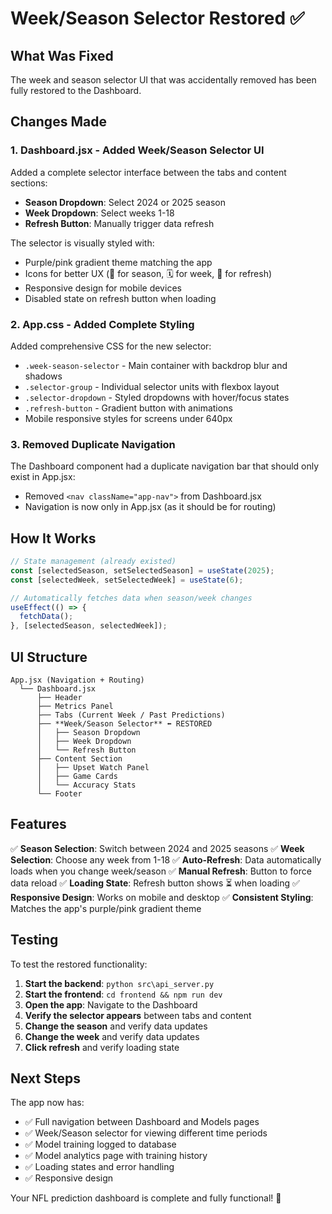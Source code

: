 # Week/Season Selector Restored ✅

## What Was Fixed

The week and season selector UI that was accidentally removed has been fully restored to the Dashboard.

## Changes Made

### 1. **Dashboard.jsx** - Added Week/Season Selector UI
Added a complete selector interface between the tabs and content sections:
- **Season Dropdown**: Select 2024 or 2025 season
- **Week Dropdown**: Select weeks 1-18
- **Refresh Button**: Manually trigger data refresh

The selector is visually styled with:
- Purple/pink gradient theme matching the app
- Icons for better UX (📅 for season, 🗓️ for week, 🔄 for refresh)
- Responsive design for mobile devices
- Disabled state on refresh button when loading

### 2. **App.css** - Added Complete Styling
Added comprehensive CSS for the new selector:
- `.week-season-selector` - Main container with backdrop blur and shadows
- `.selector-group` - Individual selector units with flexbox layout
- `.selector-dropdown` - Styled dropdowns with hover/focus states
- `.refresh-button` - Gradient button with animations
- Mobile responsive styles for screens under 640px

### 3. **Removed Duplicate Navigation**
The Dashboard component had a duplicate navigation bar that should only exist in App.jsx:
- Removed `<nav className="app-nav">` from Dashboard.jsx
- Navigation is now only in App.jsx (as it should be for routing)

## How It Works

```javascript
// State management (already existed)
const [selectedSeason, setSelectedSeason] = useState(2025);
const [selectedWeek, setSelectedWeek] = useState(6);

// Automatically fetches data when season/week changes
useEffect(() => {
  fetchData();
}, [selectedSeason, selectedWeek]);
```

## UI Structure

```
App.jsx (Navigation + Routing)
  └── Dashboard.jsx
      ├── Header
      ├── Metrics Panel
      ├── Tabs (Current Week / Past Predictions)
      ├── **Week/Season Selector** ⬅️ RESTORED
      │   ├── Season Dropdown
      │   ├── Week Dropdown
      │   └── Refresh Button
      ├── Content Section
      │   ├── Upset Watch Panel
      │   ├── Game Cards
      │   └── Accuracy Stats
      └── Footer
```

## Features

✅ **Season Selection**: Switch between 2024 and 2025 seasons
✅ **Week Selection**: Choose any week from 1-18
✅ **Auto-Refresh**: Data automatically loads when you change week/season
✅ **Manual Refresh**: Button to force data reload
✅ **Loading State**: Refresh button shows ⏳ when loading
✅ **Responsive Design**: Works on mobile and desktop
✅ **Consistent Styling**: Matches the app's purple/pink gradient theme

## Testing

To test the restored functionality:

1. **Start the backend**: `python src\api_server.py`
2. **Start the frontend**: `cd frontend && npm run dev`
3. **Open the app**: Navigate to the Dashboard
4. **Verify the selector appears** between tabs and content
5. **Change the season** and verify data updates
6. **Change the week** and verify data updates
7. **Click refresh** and verify loading state

## Next Steps

The app now has:
- ✅ Full navigation between Dashboard and Models pages
- ✅ Week/Season selector for viewing different time periods
- ✅ Model training logged to database
- ✅ Model analytics page with training history
- ✅ Loading states and error handling
- ✅ Responsive design

Your NFL prediction dashboard is complete and fully functional! 🏈
